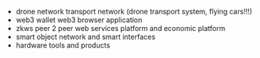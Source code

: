 * drone network transport network (drone transport system, flying cars!!!)
* web3 wallet  web3 browser application
* zkws peer 2 peer web services platform and economic platform
* smart object network and smart interfaces
* hardware tools and products

